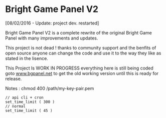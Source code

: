Bright Game Panel V2
=========

[08/02/2016 - Update: project dev. restarted]

Bright Game Panel V2 is a complete rewrite of the original Bright Game Panel with many improvements and updates.

This project is not dead ! thanks to community support and the benfits of open source anyone can change the code and use it to the way they like as stated in the lisence.

This Project Is WORK IN PROGRESS everything here is still being coded goto www.bgpanel.net to get the old working version until this is ready for release.



Notes :
	chmod 400 /path/my-key-pair.pem
	
	// api cli + cron
	set_time_limit ( 300 )
	// normal
	set_time_limit ( 45 )

